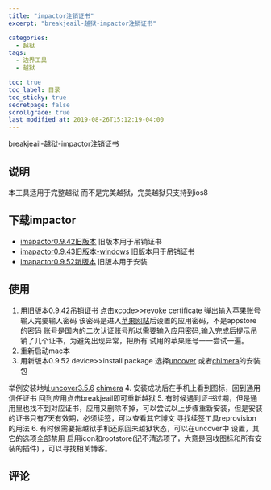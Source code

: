 ```yaml
---
title: "impactor注销证书"
excerpt: "breakjeail-越狱-impactor注销证书"

categories:
  - 越狱
tags:
  - 边界工具
  - 越狱

toc: true
toc_label: 目录
toc_sticky: true
secretpage: false
scrollgrace: true
last_modified_at: 2019-08-26T15:12:19-04:00
---
```


breakjeail-越狱-impactor注销证书

## 说明
本工具适用于完整越狱 而不是完美越狱，完美越狱只支持到ios8

## 下载impactor

* [imapactor0.9.42旧版本](https://cache.saurik.com/impactor/mac/Impactor_0.9.42.dmg) 旧版本用于吊销证书
* [imapactor0.9.43旧版本-windows](https://cache.saurik.com/impactor/win/Impactor_0.9.43.zip) 旧版本用于吊销证书
* [imapactor0.9.52新版本](https://cache.saurik.com/impactor/mac/Impactor_0.9.52.dmg) 旧版本用于安装

## 使用
1. 用旧版本0.9.42吊销证书
点击xcode>>revoke certificate
弹出输入苹果账号 输入完要输入密码
该密码是进入[苹果网站](https://appleid.apple.com/)后设置的应用密码，不是appstore的密码
账号是国内的二次认证账号所以需要输入应用密码,输入完成后提示吊销了几个证书，为避免出现异常，把所有
试用的苹果账号一一尝试一遍。
2. 重新启动mac本
3. 用新版本0.9.52 device>>install package 选择[uncover](https://github.com/pwn20wndstuff/Undecimus/releases) 或者[chimera](https://chimera.sh/)的安装包

举例安装地址[uncover3.5.6](https://github.com/pwn20wndstuff/Undecimus/releases/download/v3.5.6/Undecimus-v3.5.6.ipa)
[chimera](https://chimera.sh/downloads/ios/1.3.6-12.0-12.4.ipa)
4. 安装成功后在手机上看到图标，回到通用 信任证书 回到应用点击breakjeail即可重新越狱
5. 有时候遇到证书过期，但是通用里也找不到对应证书，应用又删除不掉，可以尝试以上步骤重新安装，但是安装的证书只有7天有效期，必须续签，可以查看其它博文
寻找续签工具reprovision的用法
6. 有时候需要把越狱手机还原回未越狱状态，可以在uncover中 设置，其它的选项全部禁用 启用icon和rootstore(记不清选项了，大意是回收图标和所有安装的插件)
，可以寻找相关博客。


## 评论




